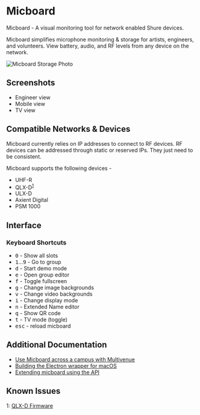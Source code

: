 # Micboard
Micboard - A visual monitoring tool for network enabled Shure devices.

Micboard simplifies microphone monitoring & storage for artists, engineers, and volunteers.  View battery, audio, and RF levels from any device on the network.

![Micboard Storage Photo]()

## Screenshots
* Engineer view
* Mobile view
* TV view

## Compatible Networks & Devices
Micboard currently relies on IP addresses to connect to RF devices.  RF devices can be addressed through static or reserved IPs.  They just need to be consistent.

Micboard supports the following devices -
* UHF-R
* QLX-D<sup>[1](#qlxd)</sup>
* ULX-D
* Axient Digital
* PSM 1000

## Interface

### Keyboard Shortcuts
* <kbd>0</kbd> - Show all slots
* <kbd>1</kbd>...<kbd>9</kbd> - Go to group
* <kbd>d</kbd> - Start demo mode
* <kbd>e</kbd> - Open group editor
* <kbd>f</kbd> - Toggle fullscreen
* <kbd>g</kbd> - Change image backgrounds
* <kbd>v</kbd> - Change video backgrounds
* <kbd>i</kbd> - Change display mode
* <kbd>n</kbd> - Extended Name editor
* <kbd>q</kbd> - Show QR code
* <kbd>t</kbd> - TV mode (toggle)
* <kbd>esc</kbd> - reload micboard


## Additional Documentation
* [Use Micboard across a campus with Multivenue](docs/multivenue.md)
* [Building the Electron wrapper for macOS](docs/electron.md)
* [Extending micboard using the API](docs/api.md)


## Known Issues
<a name="qlxd">1</a>: [QLX-D Firmware](docs/qlxd.md)
